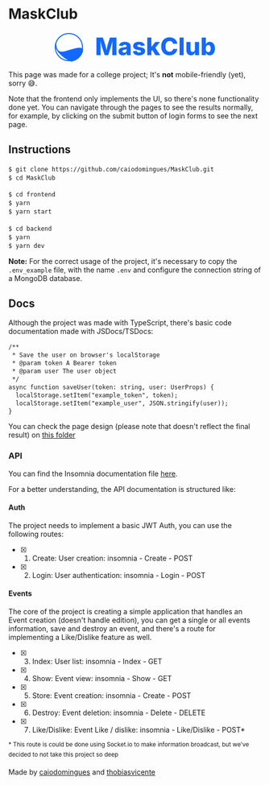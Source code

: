 # MaskClub

<p align="center">
  <img src="https://github.com/caiodomingues/MaskClub/blob/master/frontend/src/assets/logo-inverse.svg">
</p>

This page was made for a college project; It's **not** mobile-friendly (yet), sorry 😅.

Note that the frontend only implements the UI, so there's none functionality done yet. You can navigate through the pages to see the results normally, for example, by clicking on the submit button of login forms to see the next page.

## Instructions

```bash
$ git clone https://github.com/caiodomingues/MaskClub.git
$ cd MaskClub

$ cd frontend
$ yarn
$ yarn start

$ cd backend
$ yarn
$ yarn dev
```

**Note:** For the correct usage of the project, it's necessary to copy the `.env_example` file, with the name `.env` and configure the connection string of a MongoDB database.

## Docs

Although the project was made with TypeScript, there's basic code documentation made with JSDocs/TSDocs:

```tsx
/**
 * Save the user on browser's localStorage
 * @param token A Bearer token
 * @param user The user object
 */
async function saveUser(token: string, user: UserProps) {
  localStorage.setItem("example_token", token);
  localStorage.setItem("example_user", JSON.stringify(user));
}
```

You can check the page design (please note that doesn't reflect the final result) on [this folder](https://github.com/caiodomingues/MaskClub/blob/master/docs/design/)

### API

You can find the Insomnia documentation file [here](https://github.com/caiodomingues/MaskClub/blob/master/docs/routes_api.json).

For a better understanding, the API documentation is structured like:

#### Auth

The project needs to implement a basic JWT Auth, you can use the following routes:

- [x] 1. Create: User creation: insomnia - Create - POST
- [x] 2. Login: User authentication: insomnia - Login - POST

#### Events

The core of the project is creating a simple application that handles an Event creation (doesn't handle edition), you can get a single or all events information, save and destroy an event, and there's a route for implementing a Like/Dislike feature as well.

- [x] 3. Index: User list: insomnia - Index - GET
- [x] 4. Show: Event view: insomnia - Show - GET
- [x] 5. Store: Event creation: insomnia - Create - POST
- [x] 6. Destroy: Event deletion: insomnia - Delete - DELETE
- [x] 7. Like/Dislike: Event Like / dislike: insomnia - Like/Dislike - POST\*

<sup>\* This route is could be done using Socket.io to make information broadcast, but we've decided to not take this project so deep</sup>

Made by [caiodomingues](https://github.com/caiodomingues) and [thobiasvicente](https://github.com/thobiasvicente)
